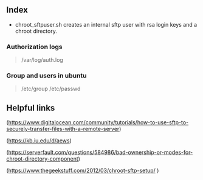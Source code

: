 ## Index 

- chroot_sftpuser.sh 
 creates an internal sftp user with rsa login keys and a chroot directory. 

### Authorization logs

> /var/log/auth.log

### Group and users in ubuntu

> /etc/group
> /etc/passwd

## Helpful links
(https://www.digitalocean.com/community/tutorials/how-to-use-sftp-to-securely-transfer-files-with-a-remote-server)

(https://kb.iu.edu/d/aews)

(https://serverfault.com/questions/584986/bad-ownership-or-modes-for-chroot-directory-component)

(https://www.thegeekstuff.com/2012/03/chroot-sftp-setup/
)
